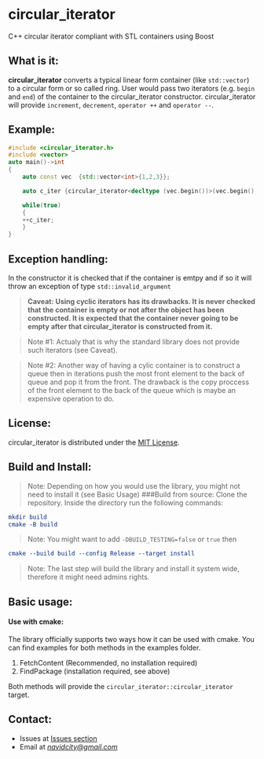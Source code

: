 # circular_iterator
C++ circular iterator compliant with STL containers using Boost

## What is it:
**circular_iterator** converts a typical linear form container (like `std::vector`) to a circular form or so called ring. User would pass two iterators (e.g. `begin` and `end`) of the container to the circular_iterator constructor. circular_iterator will provide `increment`, `decrement`, `operator ++` and `operator --`.
## Example:
```c++
#include <circular_iterator.h>
#include <vector>
auto main()->int
{
    auto const vec  {std::vector<int>{1,2,3}};

    auto c_iter {circular_iterator<decltype (vec.begin())>(vec.begin(), vec.end())};

    while(true)
    {
	++c_iter;
    }
}
```
## Exception handling:
In the constructor it is checked that if the container is emtpy and if so it will throw an exception of type `std::invalid_argument`
>**Caveat: Using cyclic iterators has its drawbacks. It is never checked that the container is empty or not after the object has been constructed. It is expected that the container never going to be empty after that circular_iterator is constructed from it.**

>Note #1: Actualy that is why the standard library does not provide such iterators (see Caveat).

>Note #2: Another way of having a cylic container is to construct a queue then in iterations push the most front element to the back of queue and pop it from the front. The drawback is the copy proccess of the front element to the back of the queue which is maybe an expensive operation to do.
## License:
circular_iterator is distributed under the [MIT License](https://github.com/navidcity/circular_iterator/blob/main/LICENSE).
## Build and Install:
>Note: Depending on how you would use the library, you might not need to install it (see Basic Usage)
###Build from source:
Clone the repository. Inside the directory run the following commands:
```cmake
mkdir build
cmake -B build
```
>Note: You might want to add
>   `-DBUILD_TESTING=false` or `true`
then
```cmake
cmake --build build --config Release --target install
```
>Note: The last step will build the library and install it system wide, therefore it might need admins rights.

## Basic usage:
#### Use with cmake:
The library officially supports two ways how it can be used with cmake. You can find examples for both methods in the examples folder.
1. FetchContent (Recommended, no installation required)
2. FindPackage (installation required, see above)

Both methods will provide the `circular_iterator::circular_iterator` target.
## Contact:
- Issues at [Issues section](https://github.com/navidcity/circular_iterator/issues)
- Email at *navidcity@gmail.com*
